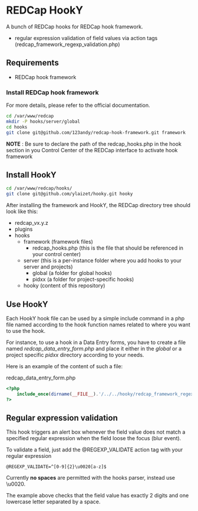 # REDCap HookY

A bunch of REDCap hooks for REDCap hook framework.

* regular expression validation of field values via action tags (redcap_framework_regexp_validation.php)

## Requirements

* REDCap hook framework

### Install REDCap hook framework

For more details, please refer to the official documentation.

```bash
cd /var/www/redcap
mkdir -P hooks/server/global
cd hooks
git clone git@github.com/123andy/redcap-hook-framework.git framework
```

**NOTE** : Be sure to declare the path of the redcap_hooks.php in the hook section in you Control Center of the REDCap interface to activate hook framework

## Install HookY

```bash
cd /var/www/redcap/hooks/
git clone git@github.com/ylaizet/hooky.git hooky
```

After installing the framework and HookY, the REDCap directory tree should look like this:

* redcap_vx.y.z
* plugins
* hooks
  * framework (framework files)
    * redcap_hooks.php (this is the file that should be referenced in your control center)
  * server (this is a per-instance folder where you add hooks to your server and projects)
    * global (a folder for global hooks)
    * pidxx (a folder for project-specific hooks)
  * hooky (content of this repository)

## Use HookY

Each HookY hook file can be used by a simple include command in a php file named according to the hook function names related to where you want to use the hook.

For instance, to use a hook in a Data Entry forms, you have to create a file named *redcap_data_entry_form.php* and place it either in the *global* or a project specific *pidxx* directory according to your needs.

Here is an example of the content of such a file:

redcap_data_entry_form.php
```php
<?php
	include_once(dirname(__FILE__).'/../../hooky/redcap_framework_regexp_validation.php');
?>
```
## Regular expression validation

This hook triggers an alert box whenever the field value does not match a specified regular expression when the field loose the focus (blur event).

To validate a field, just add the @REGEXP_VALIDATE action tag with your regular expression

```
@REGEXP_VALIDATE=^[0-9]{2}\u0020[a-z]$
```
Currently **no spaces** are permitted with the hooks parser, instead use \u0020.

The example above checks that the field value has exactly 2 digits and one lowercase letter separated by a space.